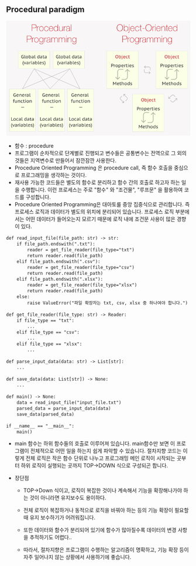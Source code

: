 ## Procedural paradigm

![절차지향패러다임](./pictures/procedure.png)

- 함수 : procedure
- 프로그램이 순차적으로 단계별로 진행되고 변수들은 공통변수는 전역으로 그 외의 것들은 지역변수로 만들어서 잠깐잠깐 사용한다.
- Procedure Oriented Programming 은 procedure call, 즉 함수 호출을 중심으로 프로그래밍을 생각하는 것이다.
- 재사용 가능한 코드들은 별도의 함수로 분리하고 함수 간의 호출로 하고자 하는 일을 수행합니다. 이런 프로세스는 주로 "함수" 와 "조건물", "루프문" 을 활용하여 코드를 구성합니다.
- Procedure Oriented Programming은 대아토룰 중앙 집중식으로 관리합니다. 즉 프로세스 로직과 데이터가 별도의 위치에 분리되어 있습니다. 프로세스 로직 부분에서는 어떤 데이터가 들어오는지 모르기 때문에 로직 내에 조건문 사용이 많은 경향이 있다.

```
def read_input_file(file_path: str) -> str:
    if file_path.endswith(".txt"):
        reader = get_file_reader(file_type="txt")
        return reader.read(file_path)
    elif file_path.endswith(".csv"):
        reader = get_file_reader(file_type="csv")
        return reader.read(file_path)
    elif file_path.endswith(".xlsx"):
        reader = get_file_reader(file_type="xlsx")
        return reader.read(file_path)
    else:
        raise ValueError("파일 확장자는 txt, csv, xlsx 중 하나여야 합니다.")

def get_file_reader(file_type: str) -> Reader:
    if file_type == "txt":
   		...
    elif file_type == "csv":
        ...
    elif file_type == "xlsx":
        ...

def parse_input_data(data: str) -> List[str]:
    ...

def save_data(data: List[str]) -> None:
    ...

def main() -> None:
    data = read_input_file("input_file.txt")
    parsed_data = parse_input_data(data)
    save_data(parsed_data)

if __name__ == "__main__":
    main()
```

- main 함수는 하위 함수들의 호출로 이루어져 있습니다. main함수만 보면 이 프로그램이 전체적으로 어떤 일을 하는지 쉽게 파악할 수 있습니다. 절차지향 코드는 이렇게 전체 로직은 작은 함수 단위로 나누고 프로그래밍 메인 로직이 시작되는 곳부터 하위 로직이 실행되는 곳까지 TOP->DOWN 식으로 구성되곤 합니다.

- 장단점

  - TOP->Down 식이고, 로직이 복잡한 것이나 계속해서 기능을 확장해나가야 하는 것이 아니라면 유지보수도 용이하다.
  - 전체 로직이 복잡하거나 동적으로 로직을 바꿔야 하는 등의 기능 확장이 필요할 때 유지 보수하기가 어려워집니다.
  - 또한 데이터와 함수가 분리되어 있기에 함수가 많아질수록 데이터의 변경 사항을 추적하기도 어렵다..

  - 따라서, 절차지향은 프로그램이 수행하는 알고리즘이 명확하고, 기능 확장 등이 자주 일어나지 않는 상황에서 사용하기에 좋습니다.
